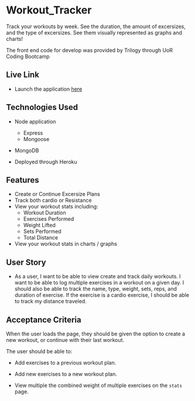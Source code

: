 # Workout_Tracker

Track your workouts by week. See the duration, the amount of excersizes, and the type of excersizes. See them visually represented as graphs and charts!

The front end code for develop was provided by Trilogy through UoR Coding Bootcamp

## Live Link
- Launch the application [here](https://workouttracker5.herokuapp.com/?id=5e6d06d39bd6860017abbc8a)

## Technologies Used

- Node application
  - Express
  - Mongoose
  
- MongoDB

- Deployed through Heroku

## Features
- Create or Continue Excersize Plans
- Track both cardio or Resistance
- View your workout stats including:
  - Workout Duration
  - Exercises Performed
  - Weight Lifted
  - Sets Performed
  - Total Distance
 - View your workout stats in charts / graphs
 
## User Story

* As a user, I want to be able to view create and track daily workouts. 
I want to be able to log multiple exercises in a workout on a given day. 
I should also be able to track the name, type, weight, sets, reps, and duration of exercise. 
If the exercise is a cardio exercise, I should be able to track my distance traveled.

## Acceptance Criteria

When the user loads the page, they should be given the option to create a new workout, or continue with their last workout.

The user should be able to:

  * Add exercises to a previous workout plan.

  * Add new exercises to a new workout plan.

  * View multiple the combined weight of multiple exercises on the `stats` page.
